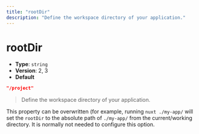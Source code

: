 ```yaml
---
title: "rootDir"
description: "Define the workspace directory of your application."
---
```

# rootDir

- **Type**: `string`
- **Version**: 2, 3
- **Default**
```json
"/project"
```

> Define the workspace directory of your application.

This property can be overwritten (for example, running `nuxt ./my-app/` will set the `rootDir` to the absolute path of `./my-app/` from the current/working directory.
It is normally not needed to configure this option.
